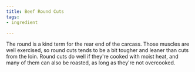 ```yaml
---
title: Beef Round Cuts
tags:
- ingredient

---
```

The round is a kind term for the rear end of the carcass. Those muscles are well exercised, so round cuts tends to be a bit tougher and leaner than cuts from the loin. Round cuts do well if they're cooked with moist heat, and many of them can also be roasted, as long as they're not overcooked.
